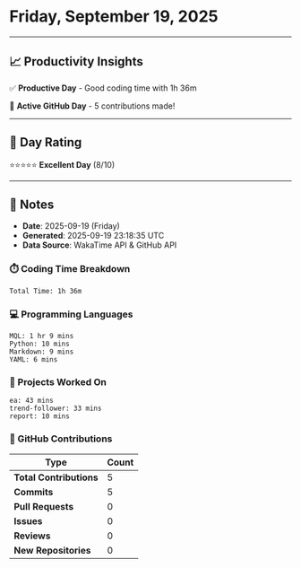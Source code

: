 # Friday, September 19, 2025

---

## 📈 Productivity Insights

✅ **Productive Day** - Good coding time with 1h 36m

🚀 **Active GitHub Day** - 5 contributions made!

---

## 🎯 Day Rating

⭐⭐⭐⭐⭐ **Excellent Day** (8/10)

---

## 📝 Notes

- **Date**: 2025-09-19 (Friday)
- **Generated**: 2025-09-19 23:18:35 UTC
- **Data Source**: WakaTime API & GitHub API


### ⏱️ Coding Time Breakdown

```
Total Time: 1h 36m
```

### 💻 Programming Languages

```
MQL: 1 hr 9 mins
Python: 10 mins
Markdown: 9 mins
YAML: 6 mins
```

### 📂 Projects Worked On

```
ea: 43 mins
trend-follower: 33 mins
report: 10 mins

```


### 🐙 GitHub Contributions

| Type | Count |
|------|-------|
| **Total Contributions** | 5 |
| **Commits** | 5 |
| **Pull Requests** | 0 |
| **Issues** | 0 |
| **Reviews** | 0 |
| **New Repositories** | 0 |

